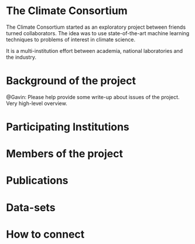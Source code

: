 # The Climate Consortium

The Climate Consortium started as an exploratory project between friends turned collaborators. The idea was to use state-of-the-art machine learning techniques to problems of interest in climate science.

It is a multi-institution effort between academia, national laboratories and the industry.


# Background of the project


@Gavin: Please help provide some write-up about issues of the project. Very high-level overview.

# Participating Institutions



# Members of the project




# Publications


# Data-sets



# How to connect
